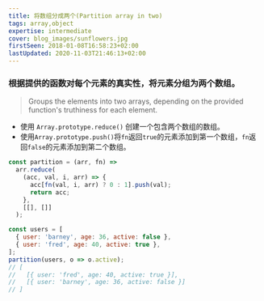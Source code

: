 ```yaml
---
title: 将数组分成两个(Partition array in two)
tags: array,object
expertise: intermediate
cover: blog_images/sunflowers.jpg
firstSeen: 2018-01-08T16:58:23+02:00
lastUpdated: 2020-11-03T21:46:13+02:00
---
```


### 根据提供的函数对每个元素的真实性，将元素分组为两个数组。
> Groups the elements into two arrays, depending on the provided function's truthiness for each element.

- 使用 `Array.prototype.reduce()` 创建一个包含两个数组的数组。
- 使用`Array.prototype.push()`将`fn`返回`true`的元素添加到第一个数组，`fn`返回`false`的元素添加到第二个数组。

```js
const partition = (arr, fn) =>
  arr.reduce(
    (acc, val, i, arr) => {
      acc[fn(val, i, arr) ? 0 : 1].push(val);
      return acc;
    },
    [[], []]
  );
```

```js
const users = [
  { user: 'barney', age: 36, active: false },
  { user: 'fred', age: 40, active: true },
];
partition(users, o => o.active);
// [
//   [{ user: 'fred', age: 40, active: true }],
//   [{ user: 'barney', age: 36, active: false }]
// ]
```
